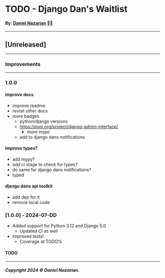 # TODO - Django Dan's Waitlist
#### By: [Daniel Nazarian](https://danielnazarian) 🐧👹

-------------------------------------------------------
## [Unreleased]
-----
### Improvements



-----
### 1.0.0



#### improve docs
- improve readme
- revisit other docs
- more badges
    - python/django versions
    - https://pypi.org/project/django-admin-interface/
        - more inspo
    - add to django dans notifications


    
#### improve types?
- add mypy?
- add ci stage to check for types?
- do same for django dans notifications?
- typed



#### django dans api toolkit
- add dep for it
- remove local code




### [1.0.0] - 2024-07-DD
- Added support for Python 3.12 and Django 5.0
    - Updated CI as well
- Improved tests!
    - Coverage at TODO%
#### TODO

-------------------------------------------------------

##### Copyright 2024 © Daniel Nazarian.
